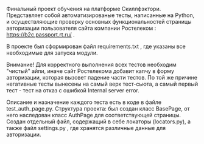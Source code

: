 Финальный проект обучения на платформе Скиллфэктори. Представляет собой автоматизированые тесты, написанные на Python, 
и осуществляющие проверку основных функциональностей страницы авторизации пользователя сайта компании Ростелеком : 
https://b2c.passport.rt.ru/ .

В проекте был сформирован файл requirements.txt , где указаны все необходимые для запуска модули. 

Внимание! Для корректного выполнения всех тестов необходим "чистый" айпи, иначе сайт Ростелекома добавит капчу в форму 
авторизации, которая вызовет падение части тестов. По той же причине негативные тесты вынесены на самый верх тест-сьюта, 
а самый первый тест - тест на отказ с ошибкой Internal server error. 

Описание и назначение каждого теста есть в коде в файле test_auth_page.py.
Структура проекта: был создан класс BasePage, от него наследован класс AuthPage для соответствующей страницы. 
Создан отдельный файл, содержащий в себе локаторы (locators.py), а также файл settings.py , где хранятся различные 
данные для авторизации.